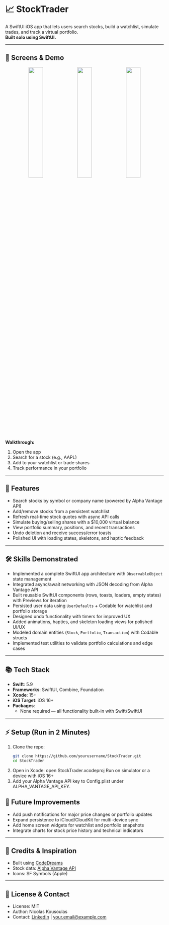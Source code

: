 # 📈 StockTrader  
A SwiftUI iOS app that lets users search stocks, build a watchlist, simulate trades, and track a virtual portfolio.  
**Built solo using SwiftUI.**

---

## 📱 Screens & Demo

<p align="center">
  <img src="screenshots/search.png" width="30%" />
  <img src="screenshots/watchlist.png" width="30%" />
  <img src="screenshots/portfolio.png" width="30%" />
</p>

**Walkthrough:**  
1. Open the app  
2. Search for a stock (e.g., AAPL)  
3. Add to your watchlist or trade shares  
4. Track performance in your portfolio  

---

## 🚀 Features
- Search stocks by symbol or company name (powered by Alpha Vantage API)  
- Add/remove stocks from a persistent watchlist  
- Refresh real-time stock quotes with async API calls  
- Simulate buying/selling shares with a $10,000 virtual balance  
- View portfolio summary, positions, and recent transactions  
- Undo deletion and receive success/error toasts  
- Polished UI with loading states, skeletons, and haptic feedback  

---

## 🛠 Skills Demonstrated
- Implemented a complete SwiftUI app architecture with `ObservableObject` state management  
- Integrated async/await networking with JSON decoding from Alpha Vantage API  
- Built reusable SwiftUI components (rows, toasts, loaders, empty states) with Previews for iteration  
- Persisted user data using `UserDefaults` + Codable for watchlist and portfolio storage  
- Designed undo functionality with timers for improved UX  
- Added animations, haptics, and skeleton loading views for polished UI/UX  
- Modeled domain entities (`Stock`, `Portfolio`, `Transaction`) with Codable structs  
- Implemented test utilities to validate portfolio calculations and edge cases  

---

## 📚 Tech Stack
- **Swift**: 5.9  
- **Frameworks**: SwiftUI, Combine, Foundation  
- **Xcode**: 15+  
- **iOS Target**: iOS 16+  
- **Packages**:  
  - None required — all functionality built-in with Swift/SwiftUI  

---

## ⚡ Setup (Run in 2 Minutes)
1. Clone the repo:  
   ```bash
   git clone https://github.com/yourusername/StockTrader.git
   cd StockTrader
   ```
2. Open in Xcode:
open StockTrader.xcodeproj
Run on simulator or a device with iOS 16+
3. Add your Alpha Vantage
 API key to Config.plist under ALPHA_VANTAGE_API_KEY.

## 🔮 Future Improvements
- Add push notifications for major price changes or portfolio updates  
- Expand persistence to iCloud/CloudKit for multi-device sync  
- Add home screen widgets for watchlist and portfolio snapshots  
- Integrate charts for stock price history and technical indicators  

---

## 🙏 Credits & Inspiration
- Built using [CodeDreams](https://codedreams.app/)  
- Stock data: [Alpha Vantage API](https://www.alphavantage.co/)  
- Icons: SF Symbols (Apple)  

---

## 📄 License & Contact
- License: MIT  
- Author: Nicolas Kousoulas  
- Contact: [LinkedIn](https://www.linkedin.com/in/your-link) | your.email@example.com
